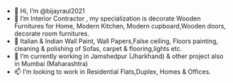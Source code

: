- 👋 Hi, I’m @bijayraul2021
- 👀 I’m Interior Contractor , my specialization is decorate Wooden Furnitures for Home, Modern Kitchen, Modern cupboard,Wooden doors, decorate room furnitures.
- 🌱 Italian & Indian Wall Paint, Wall Papers,False ceiling, Floors painting, cleaning & polishing of Sofas, carpet & flooring,lights etc.
- 💞️ I’m currently working in Jamshedpur (Jharkhand) & other project also in Mumbai (Maharashtra)
- 📫 I’m looking to work in Residential Flats,Duplex, Homes & Offices.
